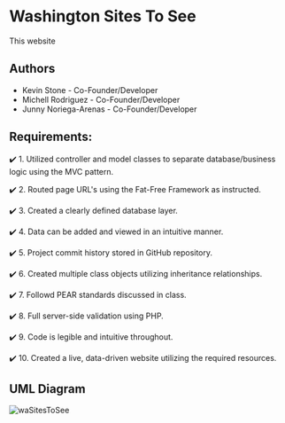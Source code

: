 # Washington Sites To See
This website 

## Authors
  - Kevin Stone - Co-Founder/Developer
  - Michell Rodriguez - Co-Founder/Developer
  - Junny Noriega-Arenas - Co-Founder/Developer


## Requirements:
:heavy_check_mark: 1. Utilized controller and model classes to separate database/business logic using the MVC pattern.

:heavy_check_mark: 2. Routed page URL's using the Fat-Free Framework as instructed.

:heavy_check_mark: 3. Created a clearly defined database layer.

:heavy_check_mark: 4. Data can be added and viewed in an intuitive manner.

:heavy_check_mark: 5. Project commit history stored in GitHub repository.

:heavy_check_mark: 6. Created multiple class objects utilizing inheritance relationships.

:heavy_check_mark: 7. Followd PEAR standards discussed in class.

:heavy_check_mark: 8. Full server-side validation using PHP.

:heavy_check_mark: 9. Code is legible and intuitive throughout.

:heavy_check_mark: 10. Created a live, data-driven website utilizing the required resources.

## UML Diagram
![waSitesToSee](https://user-images.githubusercontent.com/117204537/227432163-bd458938-bce2-473b-8d7c-c484a43b23d9.png)

